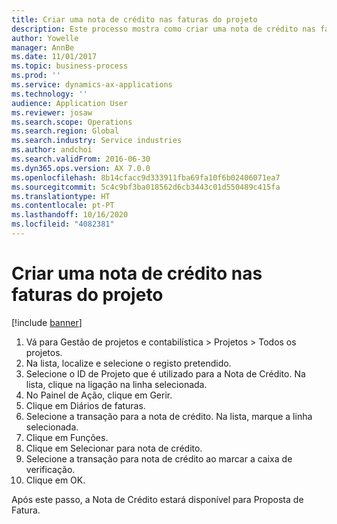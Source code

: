 ```yaml
---
title: Criar uma nota de crédito nas faturas do projeto
description: Este processo mostra como criar uma nota de crédito nas faturas do projeto que foram publicadas.
author: Yowelle
manager: AnnBe
ms.date: 11/01/2017
ms.topic: business-process
ms.prod: ''
ms.service: dynamics-ax-applications
ms.technology: ''
audience: Application User
ms.reviewer: josaw
ms.search.scope: Operations
ms.search.region: Global
ms.search.industry: Service industries
ms.author: andchoi
ms.search.validFrom: 2016-06-30
ms.dyn365.ops.version: AX 7.0.0
ms.openlocfilehash: 8b14cfacc9d333911fba69fa10f6b02406071ea7
ms.sourcegitcommit: 5c4c9bf3ba018562d6cb3443c01d550489c415fa
ms.translationtype: HT
ms.contentlocale: pt-PT
ms.lasthandoff: 10/16/2020
ms.locfileid: "4082381"
---
```

# <a name="create-a-credit-note-on-project-invoices"></a>Criar uma nota de crédito nas faturas do projeto

[!include [banner](../../includes/banner.md)]

1. Vá para Gestão de projetos e contabilística > Projetos > Todos os projetos. 
2. Na lista, localize e selecione o registo pretendido. 
3. Selecione o ID de Projeto que é utilizado para a Nota de Crédito. Na lista, clique na ligação na linha selecionada. 
4. No Painel de Ação, clique em Gerir. 
5. Clique em Diários de faturas. 
6. Selecione a transação para a nota de crédito. Na lista, marque a linha selecionada. 
7. Clique em Funções. 
8. Clique em Selecionar para nota de crédito. 
9. Selecione a transação para nota de crédito ao marcar a caixa de verificação.
10. Clique em OK. 

Após este passo, a Nota de Crédito estará disponível para Proposta de Fatura.
